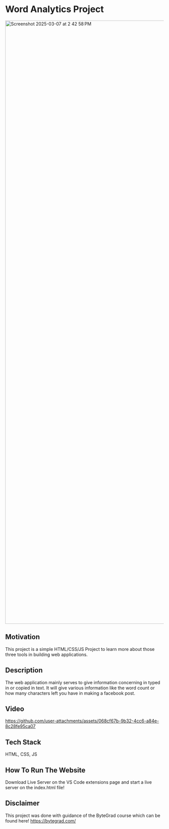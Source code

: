# Word Analytics Project

<img width="1919" alt="Screenshot 2025-03-07 at 2 42 58 PM" src="https://github.com/user-attachments/assets/0c95ca5e-6f98-4206-b68d-0323df189d2e" />

## Motivation

This project is a simple HTML/CSS/JS Project to learn more about those three tools in building web applications.

## Description

The web application mainly serves to give information concerning in typed in or copied in text. It will give various information like the word count or how many characters left you have in making a facebook post.

## Video

https://github.com/user-attachments/assets/068cf67b-9b32-4cc6-a84e-8c28fe95ca07

## Tech Stack

HTML, CSS, JS

## How To Run The Website

Download Live Server on the VS Code extensions page and start a live server on the index.html file!

## Disclaimer

This project was done with guidance of the ByteGrad course which can be found here! https://bytegrad.com/
